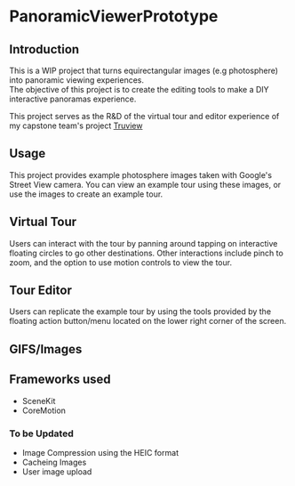 # PanoramicViewerPrototype

## Introduction
This is a WIP project that turns equirectangular images (e.g photosphere) into panoramic viewing experiences.  
The objective of this project is to create the editing tools to make a DIY interactive panoramas experience.

This project serves as the R&D of the virtual tour and editor experience of my capstone team's project [Truview](https://github.com/NormanLiana/TruView)

## Usage
This project provides example photosphere images taken with Google's Street View camera.
You can view an example tour using these images, or use the images to create an example tour.

## Virtual Tour
Users can interact with the tour by panning around tapping on interactive floating circles to go other destinations.
Other interactions include pinch to zoom, and the option to use motion controls to view the tour.

## Tour Editor
Users can replicate the example tour by using the tools provided by the floating action button/menu located on the lower 
right corner of the screen.  

## GIFS/Images

## Frameworks used
- SceneKit
- CoreMotion


### To be Updated
- Image Compression using the HEIC format
- Cacheing Images
- User image upload


